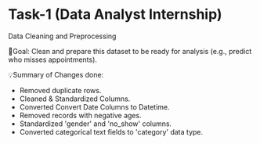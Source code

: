 # Task-1 (Data Analyst Internship)
Data Cleaning and Preprocessing

🎯Goal: Clean and prepare this dataset to be ready for analysis (e.g., predict who misses appointments).

💡Summary of Changes done:
- Removed duplicate rows.
- Cleaned & Standardized Columns.
- Converted Convert Date Columns to Datetime.
- Removed records with negative ages.
- Standardized 'gender' and 'no_show' columns.
- Converted categorical text fields to 'category' data type.
